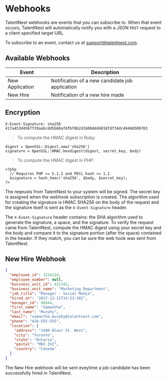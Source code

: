 # Webhooks


TalentNest webhooks are events that you can subscribe to. When that event occurs, TalentNest will automatically notify you with a JSON `POST` request to a client specified target URL.

To subscribe to an event, contact us at support@talentnest.com.

## Available Webhooks

Event | Description
---------- | -------
New Application | Notification of a new candidate job application
New Hire | Notification of a new hire made

## Encryption

``` shell
X-Event-Signature: sha256 417a453d456ff29aabcdd5b68afdfbf8b2d160b8dd4818fdf34dc4940d509703
```

> To compute the HMAC digest in Ruby:

```shell
digest = OpenSSL::Digest.new('sha256')
signature = OpenSSL::HMAC.hexdigest(digest, secret_key, body)
```

> To compute the HMAC digest in PHP:

```shell
<?php
  // Requires PHP >= 5.1.2 and PECL hash >= 1.1
  $signature = hash_hmac('sha256', $body, $secret_key);
?>
```


The reqeusts from TalentNest to your system will be signed. The secret key is assigned when the webhook subscription is created. The algorithm used for creating the signature is HMAC SHA256 on the body of the request and the signature itself is sent as the `X-Event-Signature` header.

The `X-Event-Signature` header contains: the SHA algorithm used to generate the signature, a space, and the signature. To verify the request came from TalentNest, compute the HMAC digest using your secret key and the body and compare it to the signature portion (after the space) contained in the header. If they match, you can be sure the web hook was sent from TalentNest.

## New Hire Webhook

```json
{
  "employee_id": 3234124,
  "employee_number": null,
  "business_unit_id": 422342,
  "business_unit_name": "Marketing Department",
  "job_title": "Manager - Social Media",
  "hired_on": "2017-12-12T14:23:10Z",
  "manager_id": 98644,
  "first_name": "Samantha",
  "last_name": "Murphy",
  "email": "samantha.murphy@talentnest.com",
  "phone": "416-555-555",
  "location": {
    "address": "3300 Bloor St. West",
    "city": "Toronto",
    "state": "Ontario",
    "postal": "M8X 2X2",
    "country": "Canada"
  }
}
```

The New Hire webhook will be sent eveytime a job candidate has been successfully hired in TalentNest.
